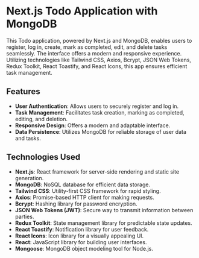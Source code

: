 # Next.js Todo Application with MongoDB



This Todo application, powered by Next.js and MongoDB, enables users to register, log in, create, mark as completed, edit, and delete tasks seamlessly. The interface offers a modern and responsive experience. Utilizing technologies like Tailwind CSS, Axios, Bcrypt, JSON Web Tokens, Redux Toolkit, React Toastify, and React Icons, this app ensures efficient task management.

## Features

- **User Authentication**: Allows users to securely register and log in.
- **Task Management**: Facilitates task creation, marking as completed, editing, and deletion.
- **Responsive Design**: Offers a modern and adaptable interface.
- **Data Persistence**: Utilizes MongoDB for reliable storage of user data and tasks.

## Technologies Used

- **Next.js**: React framework for server-side rendering and static site generation.
- **MongoDB**: NoSQL database for efficient data storage.
- **Tailwind CSS**: Utility-first CSS framework for rapid styling.
- **Axios**: Promise-based HTTP client for making requests.
- **Bcrypt**: Hashing library for password encryption.
- **JSON Web Tokens (JWT)**: Secure way to transmit information between parties.
- **Redux Toolkit**: State management library for predictable state updates.
- **React Toastify**: Notification library for user feedback.
- **React Icons**: Icon library for a visually appealing UI.
- **React**: JavaScript library for building user interfaces.
- **Mongoose**: MongoDB object modeling tool for Node.js.
